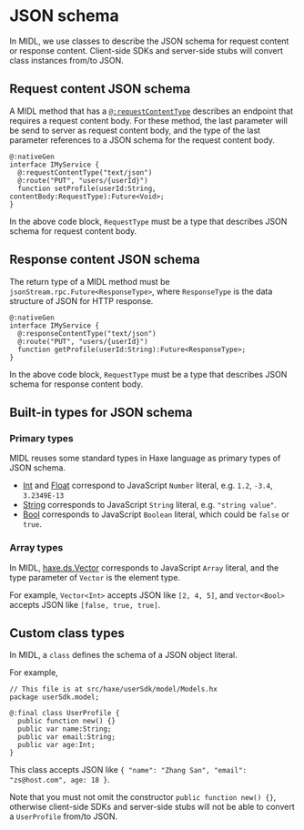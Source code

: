 # JSON schema

In MIDL, we use classes to describe the JSON schema for request content or response content.
Client-side SDKs and server-side stubs will convert class instances from/to JSON.

## Request content JSON schema

A MIDL method that has a [`@:requestContentType`](4-annotations.html#3)
describes an endpoint that requires a request content body.
For these method, the last parameter will be send to server as request content body,
and the type of the last parameter references to a JSON schema for the request content body.

    @:nativeGen
    interface IMyService {
      @:requestContentType("text/json")
      @:route("PUT", "users/{userId}")
      function setProfile(userId:String, contentBody:RequestType):Future<Void>;
    }

In the above code block, `RequestType` must be a type that describes JSON schema for request content body.

## Response content JSON schema

The return type of a MIDL method must be `jsonStream.rpc.Future<ResponseType>`,
where `ResponseType` is the data structure of JSON for HTTP response.

    @:nativeGen
    interface IMyService {
      @:responseContentType("text/json")
      @:route("PUT", "users/{userId}")
      function getProfile(userId:String):Future<ResponseType>;
    }

In the above code block, `RequestType` must be a type that describes JSON schema for response content body.

## Built-in types for JSON schema

### Primary types

MIDL reuses some standard types in Haxe language as primary types of JSON schema.

  * [Int](http://api.haxe.org/Int.html) and [Float](http://api.haxe.org/Int.html) correspond to JavaScript `Number` literal, e.g. `1.2`, `-3.4`, `3.2349E-13`
  * [String](http://api.haxe.org/String.html) corresponds to JavaScript `String` literal, e.g. `"string value"`.
  * [Bool](http://api.haxe.org/String.html) corresponds to JavaScript `Boolean` literal, which could be `false` or `true`.

### Array types

In MIDL, [haxe.ds.Vector](http://api.haxe.org/haxe/ds/Vector.html) corresponds to JavaScript `Array` literal,
and the type parameter of `Vector` is the element type.

For example, `Vector<Int>` accepts JSON like `[2, 4, 5]`, and `Vector<Bool>` accepts JSON like `[false, true, true]`.

## Custom class types

In MIDL, a `class` defines the schema of a JSON object literal.

For example,

    // This file is at src/haxe/userSdk/model/Models.hx
    package userSdk.model;

    @:final class UserProfile {
      public function new() {}
      public var name:String;
      public var email:String;
      public var age:Int;
    }

This class accepts JSON like `{ "name": "Zhang San", "email": "zs@host.com", age: 18 }`.

Note that you must not omit the constructor `public function new() {}`,
otherwise client-side SDKs and server-side stubs will not be able to convert a `UserProfile` from/to JSON.
